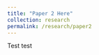 ```yaml
---
title: "Paper 2 Here"
collection: research
permalink: /research/paper2
---
```

Test test

<!--excerpt: 'This paper is about the number 1. The number 2 is left for future work.'-->
